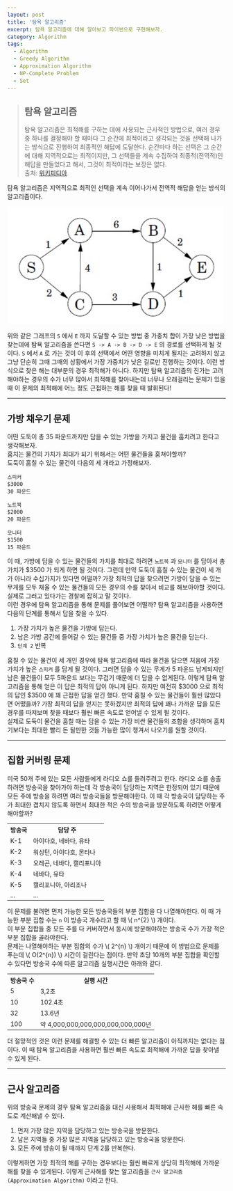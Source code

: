 ```yaml
---
layout: post
title: '탐욕 알고리즘'
excerpt: 탐욕 알고리즘에 대해 알아보고 파이썬으로 구현해보자.
category: Algorithm
tags:
  - Algorithm
  - Greedy Algorithm
  - Approximation Algorithm
  - NP-Complete Problem
  - Set
---
```


> ## 탐욕 알고리즘
> 탐욕 알고리즘은 최적해를 구하는 데에 사용되는 근사적인 방법으로, 여러 경우 중 하나를 결정해야 할 때마다 그 순간에 최적이라고 생각되는 것을 선택해 나가는 방식으로 진행하여 최종적인 해답에 도달한다. 순간마다 하는 선택은 그 순간에 대해 지역적으로는 최적이지만, 그 선택들을 계속 수집하여 최종적(전역적)인 해답을 만들었다고 해서, 그것이 최적이라는 보장은 없다.  
> 출처: [위키피디아](https://ko.wikipedia.org/wiki/%ED%83%90%EC%9A%95_%EC%95%8C%EA%B3%A0%EB%A6%AC%EC%A6%98)

탐욕 알고리즘은 지역적으로 최적인 선택을 계속 이어나가서 전역적 해답을 얻는 방식의 알고리즘이다.  

<img src="/img/algorithm/graph-ex.png" style="width: 500px">

위와 같은 그래프의 `S` 에서 `E` 까지 도달할 수 있는 방법 중 가중치 합이 가장 낮은 방법을 찾는데에 탐욕 알고리즘을 쓴다면 `S -> A -> B -> D -> E` 의 경로를 선택하게 될 것이다. `S` 에서 `A` 로 가는 것이 이 후의 선택에서 어떤 영향을 미치게 될지는 고려하지 않고 그냥 단순히 그때 그때의 상황에서 가장 가중치가 낮은 길로만 진행하는 것이다. 이런 방식으로 찾은 해는 대부분의 경우 최적해가 아니다. 하지만 탐욕 알고리즘의 진가는 고려해야하는 경우의 수가 너무 많아서 최적해를 찾아내는데 너무나 오래걸리는 문제가 있을 때 이 문제의 최적해에 어느 정도 근접하는 해를 찾을 때 발휘된다!

- - -

## 가방 채우기 문제

어떤 도둑이 총 35 파운드까지만 담을 수 있는 가방을 가지고 물건을 훔치려고 한다고 생각해보자.  
훔치는 물건의 가치가 최대가 되기 위해서는 어떤 물건들을 훔쳐야할까?  
도둑이 훔칠 수 있는 물건이 다음의 세 개라고 가정해보자.  

```
스피커
$3000
30 파운드
```

```
노트북
$2000
20 파운드
```

```
모니터
$1500
15 파운드
```

이 때, 가방에 담을 수 있는 물건들의 가치를 최대로 하려면 `노트북` 과 `모니터` 를  담아서 총 가치가 $3500 가 되게 하면 될 것이다. 그런데 만약 도둑이 훔칠 수 있는 물건이 세 개가 아니라 수십가지가 있다면 어떨까? 가장 최적의 답을 찾으려면 가방이 담을 수 있는 무게를 모두 채울 수 있는 물건들의 모든 경우의 수를 찾아서 비교를 해보아야할 것이다. 실제로 그러고 있다가는 경찰에 잡히고 말 것이다.  
이런 경우에 탐욕 알고리즘을 통해 문제를 풀어보면 어떨까? 탐욕 알고리즘을 사용하면 다음의 단계를 통해서 답을 찾을 수 있다.  

1. 가장 가치가 높은 물건을 가방에 담는다.
2. 남은 가방 공간에 들어갈 수 있는 물건들 중 가장 가치가 높은 물건을 담는다.
3. `단계 2` 반복

훔칠 수 있는 물건이 세 개인 경우에 탐욕 알고리즘에 따라 물건을 담으면 처음에 가장 가치가 높은 `스피커` 를 담게 될 것이다. 그러면 담을 수 있는 무게가 5 파운드 남게되지만 남은 물건들이 모두 5파운드 보다는 무겁기 때문에 더 담을 수 없게된다. 이렇게 탐욕 알고리즘을 통해 얻은 이 답은 최적의 답이 아니게 된다. 하지만 여전히 $3000 으로 최적의 답인 $3500 에 꽤 근접한 답을 얻긴 했다. 만약 훔칠 수 있는 물건들이 훨씬 많았다면 어땠을까? 가장 최적의 답을 얻지는 못하겠지만 최적의 답에 꽤나 가까운 답을 모든 경우를 따져보며 찾을 때보다 훨씬 빠른 속도로 얻어낼 수 있게 될 것이다.  
실제로 도둑이 물건을 훔칠 때는 담을 수 있는 가장 비싼 물건들의 조합을 생각하며 훔치기보다는 최대한 빨리 돈 될만한 것들 가능한 많이 챙겨서 나오기를 원할 것이다.

- - -

## 집합 커버링 문제

미국 50개 주에 있는 모든 사람들에게 라디오 쇼를 들려주려고 한다. 라디오 쇼를 송출하려면 방송국을 찾아가야 하는데 각 방송국이 담당하는 지역은 한정되어 있기 때문에 모든 주에 방송을 하려면 여러 방송국들을 방문해야한다. 이 때 각 방송국이 담당하는 주가 최대한 겹치지 않도록 하면서 최대한 적은 수의 방송국을 방문하도록 하려면 어떻게 해야할까?  
<table class="table table-striped table-bordered">
    <tbody>
        <tr>
            <th>방송국</th>
            <th>담당 주</th>
        </tr>
        <tr>
            <td>K-1</td>
            <td>아이다호, 네바다, 유타</td>
        </tr>
        <tr>
            <td>K-2</td>
            <td>워싱턴, 아이다호, 몬타나</td>
        </tr>
        <tr>
            <td>K-3</td>
            <td>오레곤, 네바다, 캘리포니아</td>
        </tr>
        <tr>
            <td>K-4</td>
            <td>네바다, 유타</td>
        </tr>
        <tr>
            <td>K-5</td>
            <td>캘리포니아, 아리조나</td>
        </tr>
        <tr>
            <td>...</td>
            <td>...</td>
        </tr>
    </tbody>
</table>

이 문제를 불려면 먼저 가능한 모든 방송국들의 부분 집합을 다 나열해야한다. 이 때 가능한 부분 집합 수는 `n` 이 방송국 개수라고 할 때 \\( n^{2} \\) 개이다.  
이 부분 집합들 중 모든 주를 다 커버하면서 동시에 방문해야하는 방송국 수가 가장 적은 부분 집합을 골라야한다.  
문제는 나열해야하는 부분 집합의 수가 \\( 2^{n} \\) 개이기 때문에 이 방법으로 문제를 푸는데 \\( O(2^{n}) \\) 시간이 걸린다는 점이다. 만약 초당 10개의 부분 집합을 확인할 수 있다면 방송국 수에 따른 알고리즘 실행시간은 아래와 같다.

<table class="table table-striped table-bordered">
    <tbody>
        <tr>
            <th>방송국 수</th>
            <th>실행 시간</th>
        </tr>
        <tr>
            <td>5</td>
            <td>3,2초</td>
        </tr>
        <tr>
            <td>10</td>
            <td>102.4초</td>
        </tr>
        <tr>
            <td>32</td>
            <td>13.6년</td>
        </tr>
        <tr>
            <td>100</td>
            <td>약 4,000,000,000,000,000,000,000년</td>
        </tr>
    </tbody>
</table>

더 절망적인 것은 이런 문제를 해결할 수 있는 더 빠른 알고리즘이 아직까지는 없다는 점이다. 이 때 탐욕 알고리즘을 사용하면 훨씬 빠른 속도로 최적해에 가까운 답을 찾아낼 수 있게 된다.  

- - -

## 근사 알고리즘

위의 방송국 문제의 경우 탐욕 알고리즘을 대신 사용해서 최적해에 근사한 해를 빠른 속도로 계산해낼 수 있다.  

1. 먼저 가장 많은 지역을 담당하고 있는 방송국을 방문한다.
2. 남은 지역들 중 가장 많은 지역을 담당하고 있는 방송국을 방문한다.
3. 모든 주에 방송이 될 때까지 단계 2를 반복한다.  

이렇게하면 가장 최적의 해를 구하는 경우보다는 훨씬 빠르게 상당히 최적해에 가까운 해를 찾을 수 있게된다. 이렇게 근사해를 찾는 알고리즘을 `근사 알고리즘 (Approximation Algorithm)` 이라고 한다. 